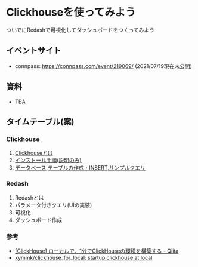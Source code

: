 # Clickhouseを使ってみよう

ついでにRedashで可視化してダッシュボードをつくってみよう

## イベントサイト

- connpass: https://connpass.com/event/219069/ (2021/07/19現在未公開)

## 資料

- TBA 

## タイムテーブル(案)

### Clickhouse

1. [Clickhouseとは](docs/about_clickhouse.md)
1. [インストール手順(説明のみ)](docs/install.md)
1. [データベース,テーブルの作成・INSERT,サンプルクエリ](docs/get_started.md)

### Redash

1. Redashとは
1. パラメータ付きクエリ(UIの実装)
1. 可視化
1. ダッシュボード作成


### 参考

- [[ClickHouse] ローカルで、1分でClickHouseの環境を構築する - Qiita](https://qiita.com/xymmk/items/eeac2e9a34573006075d)
- [xymmk/clickhouse_for_local: startup clickhouse at local](https://github.com/xymmk/clickhouse_for_local)
